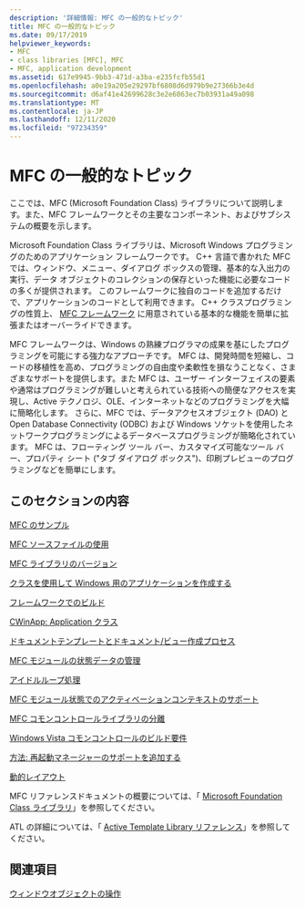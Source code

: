 ```yaml
---
description: '詳細情報: MFC の一般的なトピック'
title: MFC の一般的なトピック
ms.date: 09/17/2019
helpviewer_keywords:
- MFC
- class libraries [MFC], MFC
- MFC, application development
ms.assetid: 617e9945-9bb3-471d-a3ba-e235fcfb55d1
ms.openlocfilehash: a0e19a205e29297bf6808d6d979b9e27366b3e4d
ms.sourcegitcommit: d6af41e42699628c3e2e6063ec7b03931a49a098
ms.translationtype: MT
ms.contentlocale: ja-JP
ms.lasthandoff: 12/11/2020
ms.locfileid: "97234359"
---
```

# <a name="general-mfc-topics"></a>MFC の一般的なトピック

ここでは、MFC (Microsoft Foundation Class) ライブラリについて説明します。また、MFC フレームワークとその主要なコンポーネント、およびサブシステムの概要を示します。

Microsoft Foundation Class ライブラリは、Microsoft Windows プログラミングのためのアプリケーション フレームワークです。 C++ 言語で書かれた MFC では、ウィンドウ、メニュー、ダイアログ ボックスの管理、基本的な入出力の実行、データ オブジェクトのコレクションの保存といった機能に必要なコードの多くが提供されます。 このフレームワークに独自のコードを追加するだけで、アプリケーションのコードとして利用できます。 C++ クラスプログラミングの性質上、 [MFC フレームワーク](framework-mfc.md) に用意されている基本的な機能を簡単に拡張またはオーバーライドできます。

MFC フレームワークは、Windows の熟練プログラマの成果を基にしたプログラミングを可能にする強力なアプローチです。 MFC は、開発時間を短縮し、コードの移植性を高め、プログラミングの自由度や柔軟性を損なうことなく、さまざまなサポートを提供します。また MFC は、ユーザー インターフェイスの要素や通常はプログラミングが難しいと考えられている技術への簡便なアクセスを実現し、Active テクノロジ、OLE、インターネットなどのプログラミングを大幅に簡略化します。 さらに、MFC では、データアクセスオブジェクト (DAO) と Open Database Connectivity (ODBC) および Windows ソケットを使用したネットワークプログラミングによるデータベースプログラミングが簡略化されています。 MFC は、フローティング ツール バー、カスタマイズ可能なツール バー、プロパティ シート ("タブ ダイアログ ボックス")、印刷プレビューのプログラミングなどを簡単にします。

## <a name="in-this-section"></a>このセクションの内容

[MFC のサンプル](../overview/visual-cpp-samples.md#mfc-samples)

[MFC ソースファイルの使用](using-the-mfc-source-files.md)

[MFC ライブラリのバージョン](mfc-library-versions.md)

[クラスを使用して Windows 用のアプリケーションを作成する](using-the-classes-to-write-applications-for-windows.md)

[フレームワークでのビルド](building-on-the-framework.md)

[CWinApp: Application クラス](cwinapp-the-application-class.md)

[ドキュメントテンプレートとドキュメント/ビュー作成プロセス](document-templates-and-the-document-view-creation-process.md)

[MFC モジュールの状態データの管理](managing-the-state-data-of-mfc-modules.md)

[アイドルループ処理](idle-loop-processing.md)

[MFC モジュール状態でのアクティベーションコンテキストのサポート](support-for-activation-contexts-in-the-mfc-module-state.md)

[MFC コモンコントロールライブラリの分離](isolation-of-the-mfc-common-controls-library.md)

[Windows Vista コモンコントロールのビルド要件](build-requirements-for-windows-vista-common-controls.md)

[方法: 再起動マネージャーのサポートを追加する](how-to-add-restart-manager-support.md)

[動的レイアウト](dynamic-layout.md)

MFC リファレンスドキュメントの概要については、「 [Microsoft Foundation Class ライブラリ](mfc-desktop-applications.md)」を参照してください。

ATL の詳細については、「 [Active Template Library リファレンス](../atl/atl-class-overview.md)」を参照してください。

## <a name="see-also"></a>関連項目

[ウィンドウオブジェクトの操作](working-with-window-objects.md)
